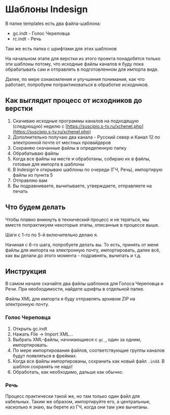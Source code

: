 # Шаблоны Indesign
В папке templates есть два файла-шаблона: 
- gc.indt - Голос Череповца
- rc.indt - Речь

Там же есть папка с шрифтами для этих шаблонов

На начальном этапе для верстки из этого проекта понадобятся только эти шаблоны потому, что исходные файлы каналов я буду пока обрабатывать сам и отправлять в подготовленном для импорта виде.

Далее, по мере ознакомления и улучшения понимания, как что работает, попробуем попрактиковаться в обработке исходников. 

## Как выглядит процесс от исходников до верстки

1. Скачиваю исходные программы каналов на подходящую (следующую) неделю с [https://suscipio.s-tv.ru/xchenel.php](https://suscipio.s-tv.ru/xchenel.php)
2. Дополнительно получаю два канала - Русский север и Канал 12 по электронной почте от местных провайдеров
3. Сохраняю скачанные файлы в определенную папку
4. Обрабатываю файлы
5. Когда все файлы на месте и обработаны, собираю их в файлы, готовые для импорта в шаблоны
6. В Indesign'е открываю шаблоны по очереди (ГЧ, Речь), импортирую файлы из пункта 5
7. Отправляю вам
8. Вы подравниваете, вычитываете, утверждаете, отправляете на печать

## Что будем делать

Чтобы плавно вникнуть в технический процесс и не теряться, мы вместе попрактикуем некоторые этапы, описанные в процессе выше.

Шаги с 1-го по 5-й включительно делаю я.

Начиная с 6-го шага, попробуете делать вы. То есть, принять от меня файлы для импорта на электронную почту, импортировать, далее всё, как вы делали до этого момента - подравнять, вычитать и т.д.


## Инструкция

В самом начале скачайте два файлы шаблонов для Голоса Череповца и Речи. При необходимости, найдете шрифты в отдельной папке.

Файлы XML для импорта я буду отправлять архивом ZIP на электронную почту.

### Голос Череповца

1. Открыть gc.indt
2. Нажать File -> Import XML...
3. Выбрать XML-файлы, начниающиеся с `gc_`, один за одним, импортировать.
4. По мере импортирования файлов, соответствующие группы каналов будут появляться в фреймах.
5. Когда все файлы импортированы, сохранить как новый файл `.indd`. В шаблон сохранять не надо!
6. Обработать, как необходимо, дальше как обычно.


### Речь
Процесс практически такой же, но там только один файл для кабельных. Таким же образом, импортируйте его, а центральные, насколько я знаю, вы берете из ГЧ, когда они там уже вычитаны.

